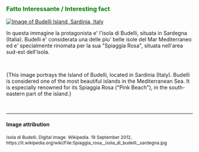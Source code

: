 <h3 style="color:green;"> Fatto Interessante / Interesting fact </h3>

 <p>
   <a href="https://upload.wikimedia.org/wikipedia/commons/0/08/Spiaggia_rosa%2C_isola_di_budelli%2C_sardegna.jpg" 
 title="Budelli Island">
     
 <img class="imgLeft"
 src="https://upload.wikimedia.org/wikipedia/commons/0/08/Spiaggia_rosa%2C_isola_di_budelli%2C_sardegna.jpg" alt="Image of   Budelli Island, Sardinia, Italy">
 
 </a>

<p lang="it"> In questa immagine la protagonista e' l'isola di Budelli, situata in Sardegna (Italia). Budelli e' considerata una delle piu' belle isole del Mar Mediterraneo ed e' specialmente rinomata per la sua "Spiaggia Rosa", situata nell'area sud-est dell'isola. </p>

<br>
<p lang="en"> {This image portrays the Island of Budelli, located in Sardinia (Italy). Budelli is considered one of the most beautiful islands in the Mediterranean Sea. It is especially renowned for its Spiaggia Rosa ("Pink Beach"), in the south-eastern part of the island.} </p> 
 
 <p style="clear:both;"></p>
 
 <br>
 <hr> 

<h4>Image attribution</h4>
<p style="font-size:85%;"> 
Isola di Budelli. Digital image. Wikipedia. 19 September 2012, https://it.wikipedia.org/wiki/File:Spiaggia_rosa,_isola_di_budelli,_sardegna.jpg
</p>
